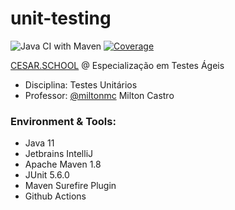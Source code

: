 # unit-testing
![Java CI with Maven](https://github.com/marcelinosdo/unit-testing/workflows/Java%20CI%20with%20Maven/badge.svg)
[![Coverage](https://sonarcloud.io/api/project_badges/measure?project=marcelinosdo_unit-testing&metric=coverage)](https://sonarcloud.io/dashboard?id=marcelinosdo_unit-testing)

[CESAR.SCHOOL](https://www.cesar.school/) @ Especialização em Testes Ágeis
- Disciplina: Testes Unitários
- Professor: [@miltonmc](https://github.com/miltonmc) Milton Castro

### Environment & Tools:
- Java 11
- Jetbrains IntelliJ
- Apache Maven 1.8
- JUnit 5.6.0
- Maven Surefire Plugin
- Github Actions
